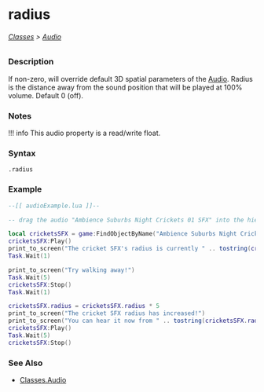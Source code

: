 # radius

###### [Classes](/core_api/raw_source) > [Audio](/core_api/classes/audio)

### Description

If non-zero, will override default 3D spatial parameters of the [Audio](/core_api/classes/audio). Radius is the distance away from the sound position that will be played at 100% volume. Default 0 (off).


### Notes
!!! info
    This audio property is a read/write float.

### Syntax

`.radius`

### Example

```lua
--[[ audioExample.lua ]]--

-- drag the audio "Ambience Suburbs Night Crickets 01 SFX" into the hierarchy --

local cricketsSFX = game:FindObjectByName("Ambience Suburbs Night Crickets 01 SFX")
cricketsSFX:Play()
print_to_screen("The cricket SFX's radius is currently " .. tostring(cricketsSFX.radius) .. ".")
Task.Wait(1)

print_to_screen("Try walking away!")
Task.Wait(5)
cricketsSFX:Stop()
Task.Wait(1)

cricketsSFX.radius = cricketsSFX.radius * 5
print_to_screen("The cricket SFX radius has increased!")
print_to_screen("You can hear it now from " .. tostring(cricketsSFX.radius) .. " units away.")
cricketsSFX:Play()
Task.Wait(5)
cricketsSFX:Stop()

```

### See Also

* [Classes.Audio](/core_api/classes/audio)
